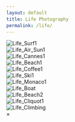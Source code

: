 ```yaml
---
layout: default
title: Life Photography
permalink: /life/
---
```


<div class="urban-gallery">
  <div class="urban-category">
    <img src="/assets/images/Life_Surf1@2x.jpg" 
         alt="Life_Surf1" 
         srcset="/assets/images/Life_Surf1@2x.jpg 300w, /assets/images/Life_Surf1@2x.jpg 600w, /assets/images/Life_Surf1@2x.jpg 1200w"
         sizes="(max-width: 600px) 100vw, (max-width: 900px) 50vw, 33vw"
         loading="lazy">
  </div>
  <div class="urban-category">
    <img src="/assets/images/Life_Air_Sun1@2x.jpg" 
         alt="Life_Air_Sun1" 
         srcset="/assets/images/Life_Air_Sun1@2x.jpg 300w, /assets/images/Life_Air_Sun1@2x.jpg 600w, /assets/images/Life_Air_Sun1@2x.jpg 1200w"
         sizes="(max-width: 600px) 100vw, (max-width: 900px) 50vw, 33vw"
         loading="lazy">
  </div>
  <div class="urban-category">
    <img src="/assets/images/Life_Cannes1@2x.jpg" 
         alt="Life_Cannes1" 
         srcset="/assets/images/Life_Cannes1@2x.jpg 300w, /assets/images/Life_Cannes1@2x.jpg 600w, /assets/images/Life_Cannes1@2x.jpg 1200w"
         sizes="(max-width: 600px) 100vw, (max-width: 900px) 50vw, 33vw"
         loading="lazy">
  </div>
  <div class="urban-category">
    <img src="/assets/images/Life_Beach1@2x.jpg" 
         alt="Life_Beach1" 
         srcset="/assets/images/Life_Beach1@2x.jpg 300w, /assets/images/Life_Beach1@2x.jpg 600w, /assets/images/Life_Beach1@2x.jpg 1200w"
         sizes="(max-width: 600px) 100vw, (max-width: 900px) 50vw, 33vw"
         loading="lazy">
  </div>
  <div class="urban-category">
    <img src="/assets/images/Life_Coffee1@2x.jpg" 
         alt="Life_Coffee1" 
         srcset="/assets/images/Life_Coffee1@2x.jpg 300w, /assets/images/Life_Coffee1@2x.jpg 600w, /assets/images/Life_Coffee1@2x.jpg 1200w"
         sizes="(max-width: 600px) 100vw, (max-width: 900px) 50vw, 33vw"
         loading="lazy">
  </div>
  <div class="urban-category">
    <img src="/assets/images/Life_Ski1@2x.jpg" 
         alt="Life_Ski1" 
         srcset="/assets/images/Life_Ski1@2x.jpg 300w, /assets/images/Life_Ski1@2x.jpg 600w, /assets/images/Life_Ski1@2x.jpg 1200w"
         sizes="(max-width: 600px) 100vw, (max-width: 900px) 50vw, 33vw"
         loading="lazy">
  </div>
  <div class="urban-category">
    <img src="/assets/images/Life_Monaco1@2x.jpg" 
         alt="Life_Monaco1" 
         srcset="/assets/images/Life_Monaco1@2x.jpg 300w, /assets/images/Life_Monaco1@2x.jpg 600w, /assets/images/Life_Monaco1@2x.jpg 1200w"
         sizes="(max-width: 600px) 100vw, (max-width: 900px) 50vw, 33vw"
         loading="lazy">
  </div>
  <div class="urban-category">
    <img src="/assets/images/Life_Boat@2x.jpg" 
         alt="Life_Boat" 
         srcset="/assets/images/Life_Boat@2x.jpg 300w, /assets/images/Life_Boat@2x.jpg 600w, /assets/images/Life_Boat@2x.jpg 1200w"
         sizes="(max-width: 600px) 100vw, (max-width: 900px) 50vw, 33vw"
         loading="lazy">
  </div>
  <div class="urban-category">
    <img src="/assets/images/Life_Beach2@2x.jpg" 
         alt="Life_Beach2" 
         srcset="/assets/images/Life_Beach2@2x.jpg 300w, /assets/images/Life_Beach2@2x.jpg 600w, /assets/images/Life_Beach2@2x.jpg 1200w"
         sizes="(max-width: 600px) 100vw, (max-width: 900px) 50vw, 33vw"
         loading="lazy">
  </div>
  <div class="urban-category">
    <img src="/assets/images/Life_Cliquot1@2x.jpg" 
         alt="Life_Cliquot1" 
         srcset="/assets/images/Life_Cliquot1@2x.jpg 300w, /assets/images/Life_Cliquot1@2x.jpg 600w, /assets/images/Life_Cliquot1@2x.jpg 1200w"
         sizes="(max-width: 600px) 100vw, (max-width: 900px) 50vw, 33vw"
         loading="lazy">
  </div>
  <div class="urban-category">
    <img src="/assets/images/Life_Climbing@2x.jpg" 
         alt="Life_Climbing" 
         srcset="/assets/images/Life_Climbing@2x.jpg 300w, /assets/images/Life_Climbing@2x.jpg 600w, /assets/images/Life_Climbing@2x.jpg 1200w"
         sizes="(max-width: 600px) 100vw, (max-width: 900px) 50vw, 33vw"
         loading="lazy">
  </div>
</div>

<!-- Fullscreen Modal -->
<div id="fullscreenModal" class="modal">
  <span class="close" onclick="closeFullscreen()">&times;</span>
  <img id="fullscreenImage" class="modal-content" />
</div>
